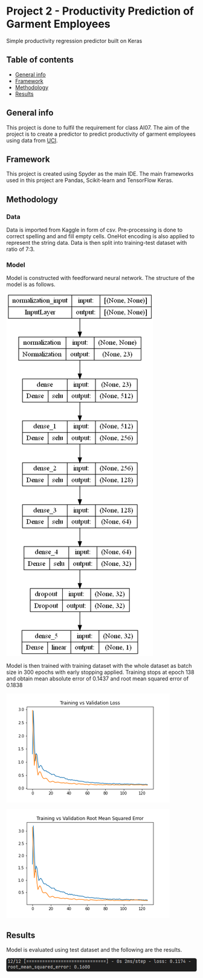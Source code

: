 # Project 2 - Productivity Prediction of Garment Employees
Simple productivity regression predictor built on Keras

## Table of contents
* [General info](#general-info-general-info)
* [Framework](#framework-framework)
* [Methodology](#methodology-methodology)
* [Results](#results-results)

## General info
This project is done to fulfil the requirement for class AI07. The aim of the project is to create a predictor to predict productivity of garment employees using data from [UCI](https://archive.ics.uci.edu/ml/datasets/Productivity+Prediction+of+Garment+Employees).

## Framework
This project is created using Spyder as the main IDE. The main frameworks used in this project are Pandas, Scikit-learn and TensorFlow Keras.

## Methodology
### Data
Data is imported from Kaggle in form of csv. Pre-processing is done to correct spelling and and fill empty cells. OneHot encoding is also applied to represent the string data. Data is then split into training-test dataset with ratio of 7:3.

### Model
Model is constructed with feedforward neural network. The structure of the model is as follows.

![model](model.png)

Model is then trained with training dataset with the whole dataset as batch size in 300 epochs with early stopping applied. Training stops at epoch 138 and obtain mean absolute error of 0.1437 and root mean squared error of 0.1838

![loss](loss.png)


![metrics](metrics.png)

## Results
Model is evaluated using test dataset and the following are the results.

![result](results.png)
